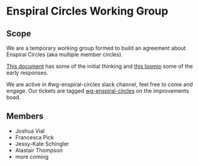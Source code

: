 # Enspiral Circles Working Group

## Scope

We are a temporary working group formed to build an agreement about Enspiral Circles (aka multiple member circles).

[This document](https://docs.google.com/document/d/173yuuh9_keXy1RS8ESoDMSHaRVm3wxjGzi5DuvB3oI8/edit#) has some of the initial thinking and [this loomio](https://www.loomio.org/d/eFZCGjOL/multiple-member-circles) some of the early responses.

We are active in #wg-enspiral-circles slack channel, feel free to come and engage. Our tickets are tagged [wg-enspiral-circles](https://waffle.io/enspiral/improvements?label=wg-enspiral-circles) on the improvements boad.

## Members

* Joshua Vial
* Francesca Pick
* Jessy-Kate Schingler
* Alastair Thompson
* more coming

